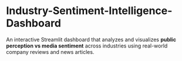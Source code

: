 # Industry-Sentiment-Intelligence-Dashboard
An interactive Streamlit dashboard that analyzes and visualizes **public perception vs media sentiment** across industries using real-world company reviews and news articles.
